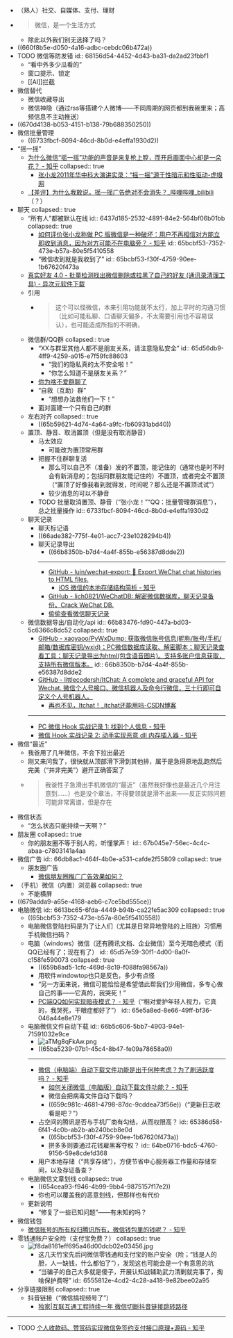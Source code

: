 - （熟人）社交、自媒体、支付、理财
- >微信，是一个生活方式
	- 除此以外我们别无选择了吗？
- ((660f8b5e-d050-4a16-adbc-cebdc06b472a))
- TODO 微信等防发错
  id:: 68156d54-4452-4d43-ba31-da2ad23fbbf1
	- “看中外多少瓜看的”
	- 窗口提示、锁定
	- [[AI]]拦截
- 微信替代
	- 微信收藏导出
	- 微信神隐（通过rss等搭建个人微博——不同周期的网页都到我碗里来；高频信息不主动推送）
- ((670d4138-b053-4151-b138-79b688350250))
- 微信批量管理
	- ((6733fbcf-8094-46cd-8b0d-e4effa1930d2))
- “摇一摇”
	- [为什么微信“摇一摇”功能的声音是来复枪上膛，而开启画面中心却是一朵花？ - 知乎](https://www.zhihu.com/question/22290056)
	  collapsed:: true
		- [张小龙2011年华中科大演讲实录：“摇一摇”源于性暗示和性驱动-虎嗅网](https://www.huxiu.com/article/20050.html)
	- [【差评】为什么我敢说，摇一摇广告绝对不会消失？_哔哩哔哩_bilibili](https://www.bilibili.com/video/BV1Bu4y1w7cc)（？）
- 聊天
  collapsed:: true
	- “所有人”都被默认在线
	  id:: 6437d185-2532-4891-84e2-564bf06b01bb
	  collapsed:: true
		- [如何评价张小龙称做 PC 版微信是一种破坏：用户不再相信对方能立即收到消息，因为对方可能不在电脑旁？ - 知乎](https://www.zhihu.com/question/471759055)
		  id:: 65bcbf53-7352-473e-b57a-80e5f5410558
		- “微信收到就是我收到了”
		  id:: 65bcbf53-f30f-4759-90ee-1b67620f473a
	- [真实好友 4.0 - 批量检测找出微信删除或拉黑了自己的好友 (通讯录清理工具) - 异次元软件下载](https://www.iplaysoft.com/zhen-shi-hao-you.html)
	- 引用
		- >这个可以怪微信，本来引用功能就不太行，加上平时的沟通习惯（比如可能私聊、口语聊天偏多，不太需要引用也不容易误认），也可能造成所指的不明确，
	- 微信群/QQ群
	  collapsed:: true
		- “XX与群里其他人都不是朋友关系，请注意隐私安全”
		  id:: 65d56db9-4ff9-4259-a015-e7f59fc88603
			- “我们的隐私真的太不安全啦！”
			- “你怎么知道不是朋友关系？”
		- [你为啥不爱群聊了](https://mp.weixin.qq.com/s/v6XxrbuLVWcA1ts1e9G4mA)
		- “自救（互助）群”
			- “想想办法救他们一下！”
		- 面对面建一个只有自己的群
	- 左右对齐
	  collapsed:: true
		- ((65b59621-4d74-4a64-a9fc-fb60931abd40))
	- 置顶、静音、取消置顶（但是没有取消静音）
		- 马太效应
			- 可能改为置顶常用群
		- 把握不住群聊复活
			- 那么可以自己不（准备）发的不置顶，能记住的（通常也是时不时会有新消息的；包括同群朋友能记住的）不置顶，或者完全不置顶（“置顶了好像我看到就得发，时间呢？那么还是不置顶试试”）
			- 较少消息的可以不静音
		- TODO 批量取消置顶、静音（“张小龙！”“QQ：批量管理群消息”），总之批量操作
		  id:: 6733fbcf-8094-46cd-8b0d-e4effa1930d2
	- 聊天记录
		- 聊天标记语
		- ((66ade382-775f-4e01-acc7-23e1028294b4))
		- 聊天记录导出
			- ((66b8350b-b7d4-4a4f-855b-e56387d8dde2))
			- ---
			- [GitHub - luin/wechat-export: 📃 Export WeChat chat histories to HTML files.](https://github.com/luin/wechat-export)
				- [iOS 微信的本地存储结构简析 - 知乎](https://zhuanlan.zhihu.com/p/22474033)
			- [GitHub - lich0821/WeChatDB: 解密微信数据库，聊天记录备份。Crack WeChat DB.](https://github.com/lich0821/WeChatDB)
			- [偷偷查看微信聊天记录](https://mp.weixin.qq.com/s/nckZTQ0leQLz27vUv4KfGg)
	- 微信数据导出/自动化/api
	  id:: 66b83476-fd90-447a-bd03-5c6366c8dc52
	  collapsed:: true
		- [GitHub - xaoyaoo/PyWxDump: 获取微信账号信息(昵称/账号/手机/邮箱/数据库密钥/wxid)；PC微信数据库读取、解密脚本；聊天记录查看工具；聊天记录导出为html(包含语音图片)。支持多账户信息获取，支持所有微信版本。](https://github.com/xaoyaoo/PyWxDump)
		  id:: 66b8350b-b7d4-4a4f-855b-e56387d8dde2
		- [GitHub - littlecodersh/ItChat: A complete and graceful API for Wechat. 微信个人号接口、微信机器人及命令行微信，三十行即可自定义个人号机器人。](https://github.com/littlecodersh/ItChat)
			- [再也不见，Itchat！_itchat还能用吗-CSDN博客](https://blog.csdn.net/qq_43573112/article/details/125822731)
		- ---
		- [PC 微信 Hook 实战记录 1: 找到个人信息 - 知乎](https://zhuanlan.zhihu.com/p/95932843)
		- [微信 Hook 实战记录 2: 动手实现恶意 dll 内存插入器 - 知乎](https://zhuanlan.zhihu.com/p/96127008)
- 微信“最近”
	- 我爸用了几年微信，不会下拉出最近
	- 刚又来问我了，很快就从顶部滑下滑到其他排，属于是急得原地乱跑然后完美（“并非完美”）避开正确答案了
	- >我爸性子急滑出手机微信的“最近”（虽然我好像也是最近几个月注意到......）也是没个章法，不得要领就是滑不出来——反正实际问题可能非常离谱，但是存在
- 微信状态
	- “怎么状态只能持续一天啊？”
- 朋友圈
  collapsed:: true
	- 你的朋友圈不等于别人的，听懂掌声！
	  id:: 67b045e7-56ec-4c4c-abaa-c7803141a4aa
- 微信广告
  id:: 66db8ac1-464f-4b0e-a531-cafde2f55809
  collapsed:: true
	- 朋友圈广告
		- [微信朋友圈推广广告效果如何？](https://www.zhihu.com/question/337542389)
- （手机）微信（内置）浏览器
  collapsed:: true
	- 不能横屏
- ((679adda9-a65e-4168-aeb6-c7ce5bd555ce))
- 电脑微信
  id:: 6613bc65-6fda-4449-b94b-ca22fe5ac309
  collapsed:: true
	- ((65bcbf53-7352-473e-b57a-80e5f5410558))
	- 电脑微信登陆扫码是为了让人们（尤其是日常异地登陆的上班族）习惯用手机微信扫码？
	- 电脑（windows）微信（还有腾讯文档、企业微信）至今无暗色模式（而QQ已经有了；现在有了）
	  id:: 65d57e59-30f1-4d00-8a0f-c158fe590073
	  collapsed:: true
		- ((659b8ad5-1cfc-469d-8c19-f088fa98567a))
		- 用软件windowtop也只是反色，多少有点怪
		- “另一方面来说，微信可能恰恰是希望借此帮我们少用微信，多专心做自己的事——它真的，我哭死！”
		- [PC端QQ如何实现暗夜模式？ - 知乎](https://www.zhihu.com/question/391921792)（“相对爱护年轻人视力，它真的，我哭死，干眼症都好了”）
		  id:: 65e5a8ed-8e66-49ff-bf36-046a44e8e179
	- 电脑微信文件自动下载
	  id:: 66b5c606-5bb7-4903-94e1-71591032e9ce
		- ![aTMg8qFkAw.png](../assets/aTMg8qFkAw_1706713791339_0.png)
		- ((65ba5239-07b1-45c4-8b47-fe09a78658a0))
		- ---
		- [微信（电脑端）自动下载文件功能是出于何种考虑？为了刷活跃度吗？ - 知乎](https://www.zhihu.com/question/284618405)
			- [如何关闭微信（电脑版）自动下载文件功能？ - 知乎](https://www.zhihu.com/question/64867188)
			- 微信会把病毒文件自动下载吗？
			- ((659c981c-4681-4798-87dc-9cddea73f56e))（“更新日志收看是吧？”）
		- 占空间的腾讯是否与手机厂商有勾结，从而权限高？
		  id:: 65386d58-6f41-4c0b-ab2b-ab240bcb8e0d
			- ((65bcbf53-f30f-4759-90ee-1b67620f473a))
			- 拼多多则要通过花钱雇黑客夺权？
			  id:: 64be0716-bdc5-4760-9156-59e8cdefd368
		- 用户本地存储（“共享存储”），方便节省中心服务器工作量和存储空间，以及存证备查？
	- 电脑微信文章划线
	  collapsed:: true
		- ((654cea93-f946-4b99-9bb4-9875157f17e2))
		- 你也可以覆盖我的恶意划线，但那样也有代价
	- 更新说明
		- “修复了一些已知问题”——有未知的吗？
- 微信钱包
	- [微信账号的所有权归腾讯所有，微信钱包里的钱呢？ - 知乎](https://www.zhihu.com/question/400255370)
- 零钱通账户安全险（支付宝免费？）
  collapsed:: true
	- ![f8da8161eff695a46d00dcb02e03456.jpg](../assets/f8da8161eff695a46d00dcb02e03456_1700102433115_0.jpg)
		- 这几天竹宝先后问微信零钱通和支付宝的账户安全（险；“钱是人的胆，人一缺钱，什么都怕了”），发现这也可能会是一个有意思的坑
		- “当骗子的自己大多就是傻子，开展认知战辅助武力清剿就完事了，掏啥保护费呀”
		  id:: 6555812e-4cd2-4c28-a418-9e82bee02a95
- 分享链接限制
  collapsed:: true
	- 抖音链接（“微信搞视频号了”）
		- [独家|互联互通工程持续一年 微信切断抖音链接跳转路径](https://www.yicai.com/news/101646684.html)
- ---
- TODO [个人收款码、赞赏码实现微信免签约支付接口原理+源码 - 知乎](https://zhuanlan.zhihu.com/p/610390227)